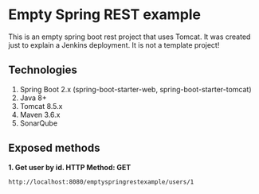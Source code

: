 # Empty Spring REST example

This is an empty spring boot rest project that uses Tomcat. It was created just to explain a Jenkins deployment. It is not a template project!
 
## Technologies

1. Spring Boot 2.x (spring-boot-starter-web, spring-boot-starter-tomcat)
2. Java 8+
3. Tomcat 8.5.x
4. Maven 3.6.x
5. SonarQube
 
## Exposed methods

**1. Get user by id. HTTP Method: GET**
```
http://localhost:8080/emptyspringrestexample/users/1
```
